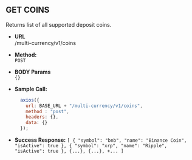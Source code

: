 **GET COINS**
----
Returns list of all supported deposit coins.

* **URL** <br />
  /multi-currency/v1/coins

* **Method:** <br />
  `POST`

*  **BODY Params** <br />
  `{}`

* **Sample Call:**
  ```javascript
    axios({
      url: BASE_URL + "/multi-currency/v1/coins",
      method : "post",
      headers: {},
      data: {}
    });
  ```

* **Success Response:**
  ``[
    {
      "symbol": "bnb",
      "name": "Binance Coin",
      "isActive": true
    },
    {
      "symbol": "xrp",
      "name": "Ripple",
      "isActive": true
    },
    {...},
    {...},
    +...
  ]``
